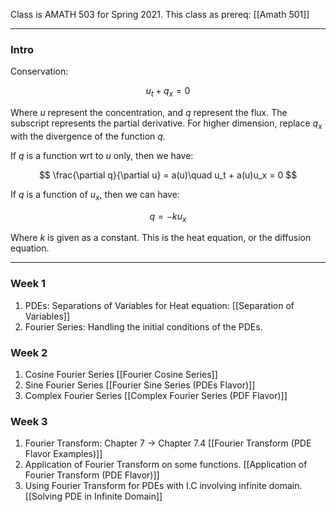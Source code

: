 Class is AMATH 503 for Spring 2021. 
This class as prereq: [[Amath 501]]

---
### **Intro**

Conservation: 

$$
u_t + q_x = 0
$$

Where $u$ represent the concentration, and $q$ represent the flux. The subscript represents the partial derivative. For higher dimension, replace $q_x$ with the divergence of the function $q$. 

If $q$ is a function wrt to $u$ only, then we have: 

$$
\frac{\partial q}{\partial u} = a(u)\quad u_t + a(u)u_x = 0
$$

If $q$ is a function of $u_x$, then we can have: 

$$
q = -ku_x
$$

Where $k$ is given as a constant. This is the heat equation, or the diffusion equation. 

---
### **Week 1**
1. PDEs: Separations of Variables for Heat equation: [[Separation of Variables]]
2. Fourier Series: Handling the initial conditions of the PDEs. 

### **Week 2**
1. Cosine Fourier Series [[Fourier Cosine Series]]
2. Sine Fourier Series [[Fourier Sine Series (PDEs Flavor)]]
3. Complex Fourier Series [[Complex Fourier Series (PDF Flavor)]] 

### **Week 3**
1. Fourier Transform: Chapter 7 -> Chapter 7.4 [[Fourier Transform (PDE Flavor Examples)]]
2. Application of Fourier Transform on some functions. [[Application of Fourier Transform (PDE Flavor)]]
3. Using Fourier Transform for PDEs with I.C involving infinite domain. [[Solving PDE in Infinite Domain]]


